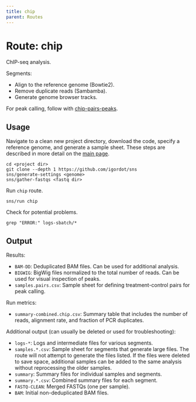 ```yaml
---
title: chip
parent: Routes
---
```


# Route: chip

ChIP-seq analysis.

Segments:

* Align to the reference genome (Bowtie2).
* Remove duplicate reads (Sambamba).
* Generate genome browser tracks.

For peak calling, follow with [chip-pairs-peaks](chip-pairs-peaks).

## Usage

Navigate to a clean new project directory, download the code, specify a reference genome, and generate a sample sheet.
These steps are described in more detail on the [main page](https://github.com/igordot/sns).

```
cd <project dir>
git clone --depth 1 https://github.com/igordot/sns
sns/generate-settings <genome>
sns/gather-fastqs <fastq dir>
```

Run `chip` route.

```
sns/run chip
```

Check for potential problems.

```
grep "ERROR:" logs-sbatch/*
```

## Output

Results:

* `BAM-DD`: Deduplicated BAM files. Can be used for additional analysis.
* `BIGWIG`: BigWig files normalized to the total number of reads. Can be used for visual inspection of peaks.
* `samples.pairs.csv`: Sample sheet for defining treatment-control pairs for peak calling.

Run metrics:

* `summary-combined.chip.csv`: Summary table that includes the number of reads, alignment rate, and fraction of PCR duplicates.

Additional output (can usually be deleted or used for troubleshooting):

* `logs-*`: Logs and intermediate files for various segments.
* `samples.*.csv`: Sample sheet for segments that generate large files. The route will not attempt to generate the files listed. If the files were deleted to save space, additional samples can be added to the same analysis without reprocessing the older samples.
* `summary`: Summary files for individual samples and segments.
* `summary.*.csv`: Combined summary files for each segment.
* `FASTQ-CLEAN`: Merged FASTQs (one per sample).
* `BAM`: Initial non-deduplicated BAM files.

